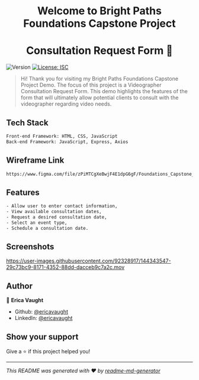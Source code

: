 <h1 align="center">Welcome to Bright Paths Foundations Capstone Project</h1>
<h1 align="center">Consultation Request Form 👋</h1>
<p>
  <img alt="Version" src="https://img.shields.io/badge/version-1.0.0-blue.svg?cacheSeconds=2592000" />
  <a href="#" target="_blank">
    <img alt="License: ISC" src="https://img.shields.io/badge/License-ISC-yellow.svg" />
  </a>
</p>

> Hi! Thank you for visiting my Bright Paths Foundations Capstone Project Demo. The focus of this project is a Videographer Consultation Request Form. This demo highlights the features of the form that will ultimately allow potential clients to consult with the videographer regarding video needs.  

## Tech Stack

```sh
Front-end Framework: HTML, CSS, JavaScript
Back-end Framework: JavaScript, Express, Axios
```

## Wireframe Link

```sh
https://www.figma.com/file/zPiMTCgXeBwjF4E1dpG6gF/Foundations_Capstone_Project?node-id=0%3A1
```

## Features

```sh
- Allow user to enter contact information,
- View available consultation dates,
- Request a desired consultation date,
- Select an event type,
- Schedule a consultation date.
```
## Screenshots

https://user-images.githubusercontent.com/92328917/144343547-29c73bc9-8171-4352-88dd-dacceb9c7a2c.mov

## Author

👤 **Erica Vaught**

* Github: [@ericavaught](https://github.com/ericawv)
* LinkedIn: [@ericavaught](https://www.linkedin.com/in/ericavaught/)


## Show your support

Give a ⭐️ if this project helped you!

***
_This README was generated with ❤️ by [readme-md-generator](https://github.com/kefranabg/readme-md-generator)_
